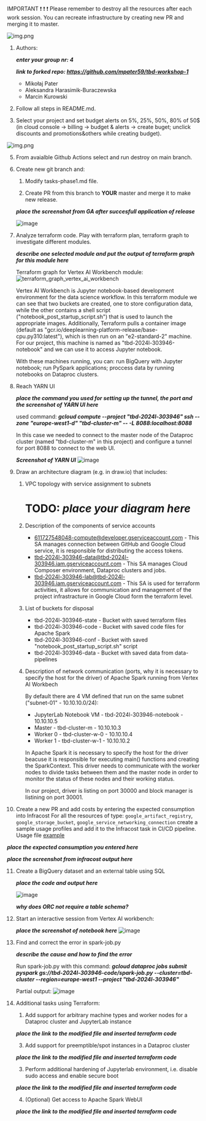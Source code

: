 IMPORTANT ❗ ❗ ❗ Please remember to destroy all the resources after each work session. You can recreate infrastructure by creating new PR and merging it to master.
  
![img.png](doc/figures/destroy.png)

1. Authors:

   ***enter your group nr: 4***

   ***link to forked repo: https://github.com/mpater59/tbd-workshop-1***

   - Mikołaj Pater
   - Aleksandra Harasimik-Buraczewska
   - Marcin Kurowski
   
2. Follow all steps in README.md.

3. Select your project and set budget alerts on 5%, 25%, 50%, 80% of 50$ (in cloud console -> billing -> budget & alerts -> create buget; unclick discounts and promotions&others while creating budget).

  ![img.png](doc/figures/discounts.png)

5. From avaialble Github Actions select and run destroy on main branch.
   
6. Create new git branch and:
    1. Modify tasks-phase1.md file.
    
    2. Create PR from this branch to **YOUR** master and merge it to make new release. 
    
    ***place the screenshot from GA after succesfull application of release***

   ![image](https://github.com/mpater59/tbd-workshop-1/assets/32270817/0d857771-a820-49a0-acf0-63391c33bf7a)


7. Analyze terraform code. Play with terraform plan, terraform graph to investigate different modules.

    ***describe one selected module and put the output of terraform graph for this module here***

   Terraform graph for Vertex AI Workbench module:
   ![terraform_graph_vertex_ai_workbench](https://github.com/mpater59/tbd-workshop-1/assets/32270817/8536ae46-7e11-426a-b34a-4748bc7bef91)

   Vertex AI Workbench is Jupyter notebook-based development environment for the data science workflow. In this terraform module we can see that two buckets are created, one to store configuration data, while the other contains a shell script ("notebook_post_startup_script.sh") that is used to launch the 
   appropriate images. Additionally, Terraform pulls a container image (default as "gcr.io/deeplearning-platform-release/base-cpu.py310:latest"), which is then run on an "e2-standard-2" machine. For our project, this machine is named as "tbd-2024l-303946-notebook" and we can use it to access Jupyter notebook.

   With these machines running, you can: run BigQuery with Jupyter notebook; run PySpark applications; proccess data by running notebooks on Dataproc clusters.
   
8. Reach YARN UI
   
   ***place the command you used for setting up the tunnel, the port and the screenshot of YARN UI here***

   used command: ***gcloud compute --project "tbd-2024l-303946" ssh --zone "europe-west1-d" "tbd-cluster-m" -- -L 8088:localhost:8088***

   In this case we needed to connect to the master node of the Dataproc cluster (named "tbd-cluster-m" in this project) and configure a tunnel for port 8088 to connect to the web UI.

   ***Screenshot of YARN UI***
   ![image](https://github.com/mpater59/tbd-workshop-1/assets/32270817/5a3b9da8-4914-4902-9c97-303ffff159f8)

   
9. Draw an architecture diagram (e.g. in draw.io) that includes:
    1. VPC topology with service assignment to subnets

        # TODO: ***place your diagram here***

    2. Description of the components of service accounts

        - 611727548048-compute@developer.gserviceaccount.com - This SA manages connection between GitHub and Google Cloud service, it is responsible for distributing the access tokens.
        - tbd-2024l-303946-data@tbd-2024l-303946.iam.gserviceaccount.com - This SA manages Cloud Composer environment, Dataproc clusters and jobs.
        - tbd-2024l-303946-lab@tbd-2024l-303946.iam.gserviceaccount.com	- This SA is used for terraform activities, it allows for communication and management of the project infrastracture in Google Cloud form the terraform level. 

    3. List of buckets for disposal
    
        - tbd-2024l-303946-state - Bucket with saved terraform files
        - tbd-2024l-303946-code - Bucket with saved code files for Apache Spark
        - tbd-2024l-303946-conf - Bucket with saved "notebook_post_startup_script.sh" script
        - tbd-2024l-303946-data - Bucket with saved data from data-pipelines
    
    4. Description of network communication (ports, why it is necessary to specify the host for the driver) of Apache Spark running from Vertex AI Workbech
  
        By default there are 4 VM defined that run on the same subnet ("subnet-01" - 10.10.10.0/24):
        - JupyterLab Notebook VM - tbd-2024l-303946-notebook - 10.10.10.5
        - Master - tbd-cluster-m - 10.10.10.3
        - Worker 0 - tbd-cluster-w-0 - 10.10.10.4
        - Worker 1 - tbd-cluster-w-1 - 10.10.10.2
      
        In Apache Spark it is necessary to specify the host for the driver beacuse it is responsible for executing main() functions and creating the SparkContext. This driver needs to communicate with the worker nodes to divide tasks between them and the master node in order to monitor the status of these nodes and their working status. 

        In our project, driver is listing on port 30000 and block manager is listining on port 30001.
  

10. Create a new PR and add costs by entering the expected consumption into Infracost
For all the resources of type: `google_artifact_registry`, `google_storage_bucket`, `google_service_networking_connection`
create a sample usage profiles and add it to the Infracost task in CI/CD pipeline. Usage file [example](https://github.com/infracost/infracost/blob/master/infracost-usage-example.yml) 

   ***place the expected consumption you entered here***

   ***place the screenshot from infracost output here***

11. Create a BigQuery dataset and an external table using SQL
    
    ***place the code and output here***

    ![image](https://github.com/mpater59/tbd-workshop-1/assets/32270817/b0f5b3d4-1314-42f6-8ed0-f95b70ba0f9f)


    
   
    ***why does ORC not require a table schema?***

  
13. Start an interactive session from Vertex AI workbench:

    ***place the screenshot of notebook here***
    ![image](https://github.com/mpater59/tbd-workshop-1/assets/32270817/33863228-120a-4763-abb5-ac07145b806e)

   
14. Find and correct the error in spark-job.py

    ***describe the cause and how to find the error***


    Run spark-job.py with this command: ***gcloud dataproc jobs submit pyspark gs://tbd-2024l-303946-code/spark-job.py --cluster=tbd-cluster --region=europe-west1 --project "tbd-2024l-303946"***

    Partial output:
    ![image](https://github.com/mpater59/tbd-workshop-1/assets/32270817/53b1d7f5-f639-4f32-b00a-cd4cbd7db071)


16. Additional tasks using Terraform:

    1. Add support for arbitrary machine types and worker nodes for a Dataproc cluster and JupyterLab instance

    ***place the link to the modified file and inserted terraform code***
    
    3. Add support for preemptible/spot instances in a Dataproc cluster

    ***place the link to the modified file and inserted terraform code***
    
    3. Perform additional hardening of Jupyterlab environment, i.e. disable sudo access and enable secure boot
    
    ***place the link to the modified file and inserted terraform code***

    4. (Optional) Get access to Apache Spark WebUI

    ***place the link to the modified file and inserted terraform code***
